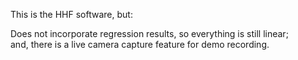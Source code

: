 This is the HHF software, but:  

Does not incorporate regression results, so everything is still linear;  
and, there is a live camera capture feature for demo recording.  
